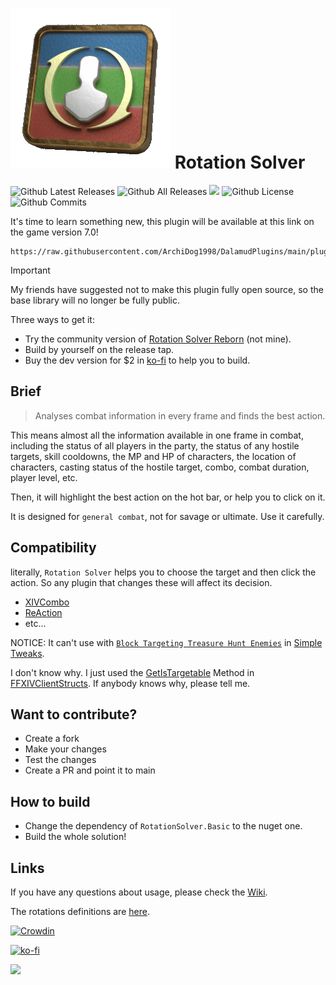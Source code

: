 
# [![](Images/Logo.gif)](https://archidog1998.github.io/RotationSolver/#/) **Rotation Solver**

![Github Latest Releases](https://img.shields.io/github/downloads/ArchiDog1998/RotationSolver/latest/total.svg?style=for-the-badge)
![Github All Releases](https://img.shields.io/github/downloads/ArchiDog1998/RotationSolver/total.svg?style=for-the-badge)
![](https://img.shields.io/codefactor/grade/github/ArchiDog1998/RotationSolver?longCache=true&style=for-the-badge)
![Github License](https://img.shields.io/github/license/ArchiDog1998/RotationSolver.svg?label=License&style=for-the-badge)
![Github Commits](https://img.shields.io/github/commits-since/ArchiDog1998/RotationSolver/latest/main?style=for-the-badge)

It's time to learn something new, this plugin will be available at this link on the game version 7.0!

```
https://raw.githubusercontent.com/ArchiDog1998/DalamudPlugins/main/pluginmaster.json
```

> [!IMPORTANT]
>
> My friends have suggested not to make this plugin fully open source, so the base library will no longer be fully public. 
>

Three ways to get it:
- Try the community version of [Rotation Solver Reborn](https://github.com/FFXIV-CombatReborn/RotationSolverReborn) (not mine). 
- Build by yourself on the release tap.
- Buy the dev version for $2 in [ko-fi](https://ko-fi.com/s/7cf5ff0de3) to help you to build.


## Brief

> Analyses combat information in every frame and finds the best action.

This means almost all the information available in one frame in combat, including the status of all players in the party, the status of any hostile targets, skill cooldowns, the MP and HP of characters, the location of characters, casting status of the hostile target, combo, combat duration, player level, etc.

Then, it will highlight the best action on the hot bar, or help you to click on it.

It is designed for `general combat`, not for savage or ultimate. Use it carefully.

## Compatibility

literally, `Rotation Solver` helps you to choose the target and then click the action. So any plugin that changes these will affect its decision. 

- [XIVCombo](https://github.com/daemitus/XIVComboPlugin)
- [ReAction](https://github.com/UnknownX7/ReAction)
- etc...

NOTICE: It can't use with [`Block Targeting Treasure Hunt Enemies`](https://github.com/Caraxi/SimpleTweaksPlugin/blob/7e94915afa17ea873d48be2c469ebdaddd2e5200/Tweaks/TreasureHuntTargets.cs) in [Simple Tweaks](https://github.com/Caraxi/SimpleTweaksPlugin). 

I don't know why. I just used the [GetIsTargetable](https://github.com/aers/FFXIVClientStructs/blob/c554a586c4649a472433734b45c59a4bc4979ead/FFXIVClientStructs/FFXIV/Client/Game/Object/GameObject.cs#L71) Method in [FFXIVClientStructs](https://github.com/aers/FFXIVClientStructs). If anybody knows why, please tell me.

## Want to contribute?

- Create a fork
- Make your changes
- Test the changes
- Create a PR and point it to main

## How to build

- Change the dependency of `RotationSolver.Basic` to the nuget one.
- Build the whole solution!

## Links

If you have any questions about usage, please check the [Wiki](https://archidog1998.github.io/RotationSolver.Templates/#/).

The rotations definitions are [here](https://github.com/ArchiDog1998/FFXIVRotations).

[![Crowdin](https://badges.crowdin.net/badge/light/crowdin-on-dark.png)](https://crowdin.com/project/rotationsolver)

[![ko-fi](https://ko-fi.com/img/githubbutton_sm.svg)](https://ko-fi.com/B0B0IN5DX)

[![](https://c7.patreon.com/https%3A%2F%2Fwww.patreon.com%2F%2Fcreator-teaser-image%2F7803473/selector/%23creator-teaser%2C.png)](https://www.patreon.com/ArchiDog1998)
